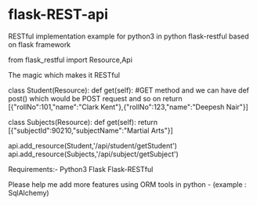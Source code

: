 # flask-REST-api
RESTful implementation example for python3 in python flask-restful based on flask framework


from flask_restful import Resource,Api


The magic which makes it RESTful


class Student(Resource):
	def get(self): #GET method and we can have def post() which would be POST request and so on
		return [{"rollNo":101,"name":"Clark Kent"},{"rollNo":123,"name":"Deepesh Nair"}]

class Subjects(Resource):
	def get(self):
		return [{"subjectId":90210,"subjectName":"Martial Arts"}]

api.add_resource(Student,'/api/student/getStudent')
api.add_resource(Subjects,'/api/subject/getSubject')


Requirements:-
Python3
Flask
Flask-RESTful



Please help me add more features using ORM tools in python - (example : SqlAlchemy)
